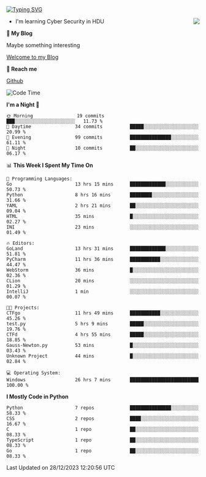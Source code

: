[![Typing SVG](https://readme-typing-svg.herokuapp.com?font=Fira+Code&pause=1000&random=false&width=450&height=60&lines=Hello+%F0%9F%91%8B%F0%9F%8F%BB;I'm+JBNRZ)](https://git.io/typing-svg)

<a href="#">
  <img align="right" src="https://github-readme-stats.vercel.app/api?username=JBNRZ&show_icons=true&bg_color=15,f2f7fd,E0EAFC" />
</a>

- I'm learning Cyber Security in HDU

 **🌱 My Blog**

Maybe something interesting

[Welcome to my Blog](https://jbnrz.com.cn/)

 **💬 Reach me** 

[Github](https://github.com/JBNRZ)


<!--START_SECTION:waka-->
![Code Time](http://img.shields.io/badge/Code%20Time-239%20hrs%2057%20mins-blue)

**I'm a Night 🦉** 

```text
🌞 Morning                19 commits          ███░░░░░░░░░░░░░░░░░░░░░░   11.73 % 
🌆 Daytime                34 commits          █████░░░░░░░░░░░░░░░░░░░░   20.99 % 
🌃 Evening                99 commits          ███████████████░░░░░░░░░░   61.11 % 
🌙 Night                  10 commits          ██░░░░░░░░░░░░░░░░░░░░░░░   06.17 % 
```


📊 **This Week I Spent My Time On** 

```text
💬 Programming Languages: 
Go                       13 hrs 15 mins      █████████████░░░░░░░░░░░░   50.73 % 
Python                   8 hrs 16 mins       ████████░░░░░░░░░░░░░░░░░   31.66 % 
YAML                     2 hrs 21 mins       ██░░░░░░░░░░░░░░░░░░░░░░░   09.04 % 
HTML                     35 mins             █░░░░░░░░░░░░░░░░░░░░░░░░   02.27 % 
INI                      23 mins             ░░░░░░░░░░░░░░░░░░░░░░░░░   01.49 % 

🔥 Editors: 
GoLand                   13 hrs 31 mins      █████████████░░░░░░░░░░░░   51.81 % 
PyCharm                  11 hrs 36 mins      ███████████░░░░░░░░░░░░░░   44.47 % 
WebStorm                 36 mins             █░░░░░░░░░░░░░░░░░░░░░░░░   02.36 % 
CLion                    20 mins             ░░░░░░░░░░░░░░░░░░░░░░░░░   01.29 % 
IntelliJ                 1 min               ░░░░░░░░░░░░░░░░░░░░░░░░░   00.07 % 

🐱‍💻 Projects: 
CTFgo                    11 hrs 49 mins      ███████████░░░░░░░░░░░░░░   45.26 % 
test.py                  5 hrs 9 mins        █████░░░░░░░░░░░░░░░░░░░░   19.76 % 
CTFd                     4 hrs 55 mins       █████░░░░░░░░░░░░░░░░░░░░   18.85 % 
Gauss-Newton.py          53 mins             █░░░░░░░░░░░░░░░░░░░░░░░░   03.43 % 
Unknown Project          44 mins             █░░░░░░░░░░░░░░░░░░░░░░░░   02.84 % 

💻 Operating System: 
Windows                  26 hrs 7 mins       █████████████████████████   100.00 % 
```

**I Mostly Code in Python** 

```text
Python                   7 repos             ███████████████░░░░░░░░░░   58.33 % 
CSS                      2 repos             ████░░░░░░░░░░░░░░░░░░░░░   16.67 % 
C                        1 repo              ██░░░░░░░░░░░░░░░░░░░░░░░   08.33 % 
TypeScript               1 repo              ██░░░░░░░░░░░░░░░░░░░░░░░   08.33 % 
Go                       1 repo              ██░░░░░░░░░░░░░░░░░░░░░░░   08.33 % 
```




 Last Updated on 28/12/2023 12:20:56 UTC
<!--END_SECTION:waka-->
